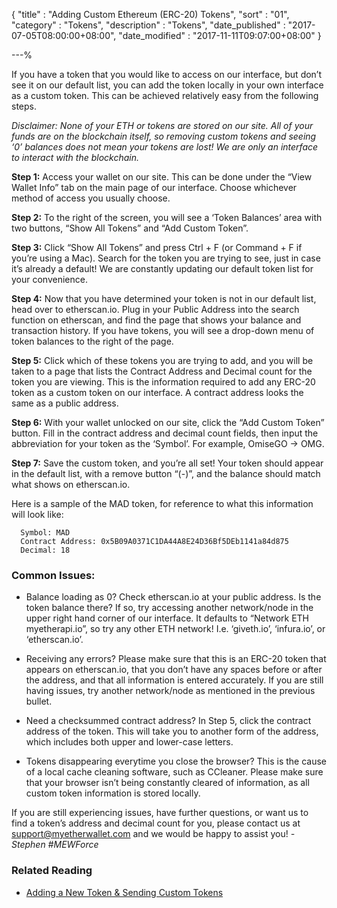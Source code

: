 {
"title"       : "Adding Custom Ethereum (ERC-20) Tokens",
"sort"        : "01",
"category"    : "Tokens",
"description" : "Tokens",
"date_published" : "2017-07-05T08:00:00+08:00",
"date_modified"  : "2017-11-11T09:07:00+08:00"
}

---%

  If you have a token that you would like to access on our interface, but don’t see it on our default list, you can add the token locally in your own interface as a custom token. This can be achieved relatively easy from the following steps.  

  *Disclaimer: None of your ETH or tokens are stored on our site. All of your funds are on the blockchain itself, so removing custom tokens and seeing ‘0’ balances does not mean your tokens are lost! We are only an interface to interact with the blockchain.*  

  __Step 1:__ Access your wallet on our site. This can be done under the “View Wallet Info” tab on the main page of our interface. Choose whichever method of access you usually choose.

  __Step 2:__ To the right of the screen, you will see a ‘Token Balances’ area with two buttons, “Show All Tokens” and “Add Custom Token”.

  __Step 3:__ Click “Show All Tokens” and press Ctrl + F (or Command + F if you’re using a Mac). Search for the token you are trying to see, just in case it’s already a default! We are constantly updating our default token list for your convenience.

  __Step 4:__ Now that you have determined your token is not in our default list, head over to etherscan.io. Plug in your Public Address into the search function on etherscan, and find the page that shows your balance and transaction history. If you have tokens, you will see a drop-down menu of token balances to the right of the page.

  __Step 5:__ Click which of these tokens you are trying to add, and you will be taken to a page that lists the Contract Address and Decimal count for the token you are viewing. This is the information required to add any ERC-20 token as a custom token on our interface. A contract address looks the same as a public address.

  __Step 6:__ With your wallet unlocked on our site, click the “Add Custom Token” button. Fill in the contract address and decimal count fields, then input the abbreviation for your token as the ‘Symbol’. For example, OmiseGO -> OMG.

  __Step 7:__ Save the custom token, and you’re all set! Your token should appear in the default list, with a remove button “(-)”, and the balance should match what shows on etherscan.io.

  Here is a sample of the MAD token, for reference to what this information will look like:
  ```
    Symbol: MAD
    Contract Address: 0x5B09A0371C1DA44A8E24D36Bf5DEb1141a84d875
    Decimal: 18

  ```  

### Common Issues:
  * Balance loading as 0? Check etherscan.io at your public address. Is the token balance there? If so, try accessing another network/node in the upper right hand corner of our interface. It defaults to “Network ETH myetherapi.io”, so try any other ETH network! I.e. ‘giveth.io’, ‘infura.io’, or ‘etherscan.io’.

  * Receiving any errors? Please make sure that this is an ERC-20 token that appears on etherscan.io, that you don’t have any spaces before or after the address, and that all information is entered accurately. If you are still having issues, try another network/node as mentioned in the previous bullet.

  * Need a checksummed contract address? In Step 5, click the contract address of the token. This will take you to another form of the address, which includes both upper and lower-case letters.

  * Tokens disappearing everytime you close the browser? This is the cause of a local cache cleaning software, such as CCleaner. Please make sure that your browser isn’t being constantly cleared of information, as all custom token information is stored locally.

If you are still experiencing issues, have further questions, or want us to find a token’s address and decimal count for you, please contact us at [support@myetherwallet.com](mailto:support@myetherwallet.com) and we would be happy to assist you! *-Stephen #MEWForce*


### Related Reading
- [Adding a New Token & Sending Custom Tokens]({{https://myetherwallet.github.io/knowledge-base/send/adding-new-token-and-sending-custom-tokens.html)
